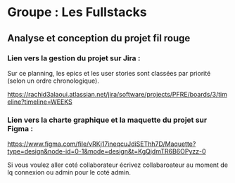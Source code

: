 # Groupe : Les Fullstacks

## Analyse et conception du projet fil rouge

### Lien vers la gestion du projet sur Jira : 
Sur ce planning, les epics et les user stories sont classées par priorité (selon un ordre chronologique).

https://rachid3alaoui.atlassian.net/jira/software/projects/PFRE/boards/3/timeline?timeline=WEEKS

### Lien vers la charte graphique et la maquette du projet sur Figma :  
https://www.figma.com/file/vRKj17ineqcuJdiSEThh7D/Maquette?type=design&node-id=0-1&mode=design&t=KgQjdmTR6B6OPyzz-0

Si vous voulez aller coté collaborateur écrivez collabaroateur au moment de lq connexion ou admin pour le coté admin.